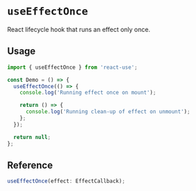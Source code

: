 # `useEffectOnce`

React lifecycle hook that runs an effect only once.

## Usage

```jsx
import { useEffectOnce } from 'react-use';

const Demo = () => {
  useEffectOnce(() => {
    console.log('Running effect once on mount');

    return () => {
      console.log('Running clean-up of effect on unmount');
    };
  });

  return null;
};
```

## Reference

<!-- eslint-skip -->

```js
useEffectOnce(effect: EffectCallback);
```
